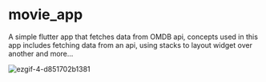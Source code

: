 # movie_app

A simple flutter app that fetches data from OMDB api, concepts used in this app includes fetching data from an api, using stacks to layout widget over another and more...

![ezgif-4-d851702b1381](https://user-images.githubusercontent.com/29415606/50543888-4cc5ef00-0be4-11e9-8af6-d97c899b0056.gif)
